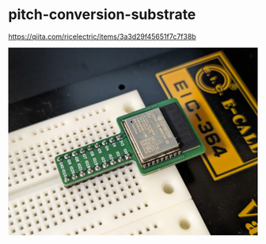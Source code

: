 # pitch-conversion-substrate

https://qiita.com/ricelectric/items/3a3d29f45651f7c7f38b

![picture.jpg](https://github.com/ricelectric/pitch-conversion-substrate/blob/main/images/picture.jpg)
